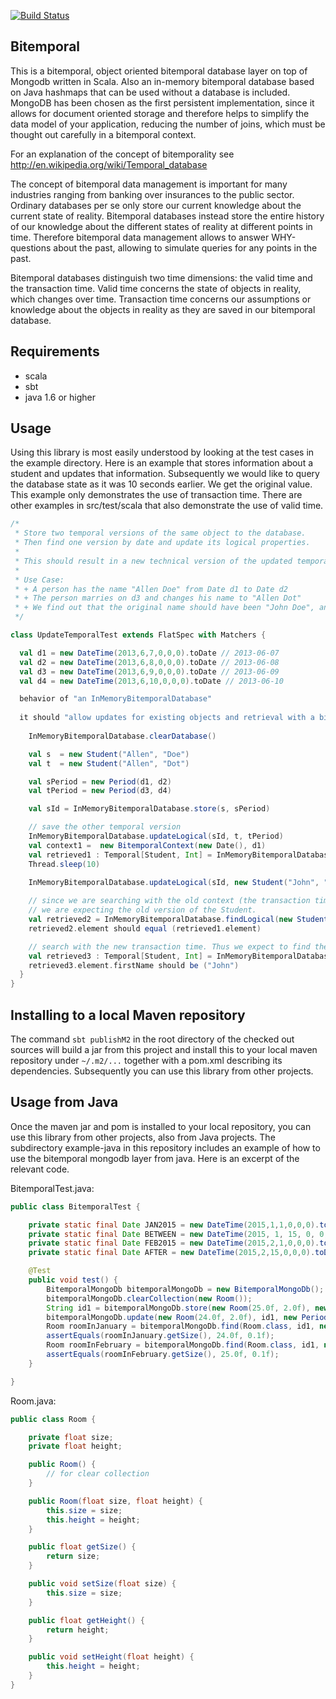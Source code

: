 [![Build Status](https://travis-ci.org/1123/StackExchangeImporter.png)](https://travis-ci.org/1123/bitemporaldb)

Bitemporal
----------

This is a bitemporal, object oriented bitemporal database layer on top of Mongodb written
in Scala. Also an in-memory bitemporal database based on Java hashmaps that can be used without a database is included. 
MongoDB has been chosen as the first
persistent implementation, since it allows for document oriented storage and
therefore helps to simplify the data model of your application, reducing the
number of joins, which must be thought out carefully in a bitemporal context.

For an explanation of the concept of bitemporality see http://en.wikipedia.org/wiki/Temporal_database

The concept of bitemporal data management is important for many industries
ranging from banking over insurances to the public sector. Ordinary databases
per se only store our current knowledge about the current state of reality.
Bitemporal databases instead store the entire history of our knowledge about
the different states of reality at different points in time. Therefore bitemporal data
management allows to answer WHY-questions about the past, allowing to simulate
queries for any points in the past.

Bitemporal databases distinguish two time dimensions: the valid time and the
transaction time.  Valid time concerns the state of objects in reality, which
changes over time.  Transaction time concerns our assumptions or knowledge
about the objects in reality as they are saved in our bitemporal database.

Requirements
------------

* scala 
* sbt
* java 1.6 or higher

Usage
-----

Using this library is most easily understood by looking at the test cases in the example directory. Here is an example that stores information about a student and updates that information. Subsequently we would like to query the database state as it was 10 seconds earlier. We get the original value. This example only demonstrates the use of transaction time. There are other examples in src/test/scala that also demonstrate the use of valid time.

```scala
/*
 * Store two temporal versions of the same object to the database.
 * Then find one version by date and update its logical properties.
 *
 * This should result in a new technical version of the updated temporal version.
 *
 * Use Case:
 * + A person has the name "Allen Doe" from Date d1 to Date d2
 * + The person marries on d3 and changes his name to "Allen Dot"
 * + We find out that the original name should have been "John Doe", and record this to the database.
 */

class UpdateTemporalTest extends FlatSpec with Matchers {

  val d1 = new DateTime(2013,6,7,0,0,0).toDate // 2013-06-07
  val d2 = new DateTime(2013,6,8,0,0,0).toDate // 2013-06-08
  val d3 = new DateTime(2013,6,9,0,0,0).toDate // 2013-06-09
  val d4 = new DateTime(2013,6,10,0,0,0).toDate // 2013-06-10

  behavior of "an InMemoryBitemporalDatabase"
  
  it should "allow updates for existing objects and retrieval with a bitemporal context" in {
    
    InMemoryBitemporalDatabase.clearDatabase()

    val s  = new Student("Allen", "Doe")
    val t  = new Student("Allen", "Dot")

    val sPeriod = new Period(d1, d2)
    val tPeriod = new Period(d3, d4)

    val sId = InMemoryBitemporalDatabase.store(s, sPeriod)

    // save the other temporal version
    InMemoryBitemporalDatabase.updateLogical(sId, t, tPeriod)
    val context1 =  new BitemporalContext(new Date(), d1)
    val retrieved1 : Temporal[Student, Int] = InMemoryBitemporalDatabase.findLogical(new Student(), sId, context1).get
    Thread.sleep(10)
    
    InMemoryBitemporalDatabase.updateLogical(sId, new Student("John", "Doe"), sPeriod)

    // since we are searching with the old context (the transaction time before we did the update),
    // we are expecting the old version of the Student.
    val retrieved2 = InMemoryBitemporalDatabase.findLogical(new Student(), sId, context1).get
    retrieved2.element should equal (retrieved1.element)

    // search with the new transaction time. Thus we expect to find the correct/updated name.
    val retrieved3 : Temporal[Student, Int] = InMemoryBitemporalDatabase.findLogical(new Student(), sId, new BitemporalContext(new Date(), d1)).get;
    retrieved3.element.firstName should be ("John")
  }
}
```

Installing to a local Maven repository
--------------------------------------

The command `sbt publishM2` in the root directory of the checked out sources will build a jar from this project and install this to your local maven repository under `~/.m2/...` together with a pom.xml describing its dependencies. Subsequently you can use this library from other projects.

Usage from Java
---------------
Once the maven jar and pom is installed to your local repository, you can use this library from other projects, also from Java projects. The subdirectory example-java in this repository includes an example of how to use the bitemporal mongodb layer from java. Here is an excerpt of the relevant code. 

BitemporalTest.java:
```Java
public class BitemporalTest {

    private static final Date JAN2015 = new DateTime(2015,1,1,0,0,0).toDate();
    private static final Date BETWEEN = new DateTime(2015, 1, 15, 0, 0, 0).toDate();
    private static final Date FEB2015 = new DateTime(2015,2,1,0,0,0).toDate();
    private static final Date AFTER = new DateTime(2015,2,15,0,0,0).toDate();

    @Test
    public void test() {
        BitemporalMongoDb bitemporalMongoDb = new BitemporalMongoDb();
        bitemporalMongoDb.clearCollection(new Room());
        String id1 = bitemporalMongoDb.store(new Room(25.0f, 2.0f), new Period());
        bitemporalMongoDb.update(new Room(24.0f, 2.0f), id1, new Period(JAN2015, FEB2015));
        Room roomInJanuary = bitemporalMongoDb.find(Room.class, id1, new BitemporalContext(new Date(), BETWEEN)).get();
        assertEquals(roomInJanuary.getSize(), 24.0f, 0.1f);
        Room roomInFebruary = bitemporalMongoDb.find(Room.class, id1, new BitemporalContext(new Date(), AFTER)).get();
        assertEquals(roomInFebruary.getSize(), 25.0f, 0.1f);
    }

}
```

Room.java:
```java
public class Room {

    private float size;
    private float height;

    public Room() {
        // for clear collection
    }

    public Room(float size, float height) {
        this.size = size;
        this.height = height;
    }

    public float getSize() {
        return size;
    }

    public void setSize(float size) {
        this.size = size;
    }

    public float getHeight() {
        return height;
    }

    public void setHeight(float height) {
        this.height = height;
    }
}
```




